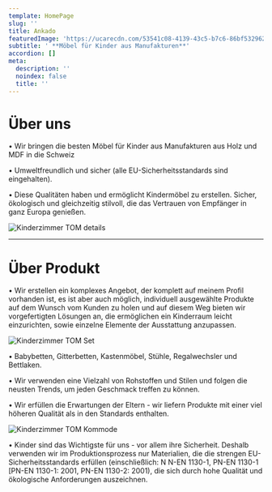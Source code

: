 ```yaml
---
template: HomePage
slug: ''
title: Ankado
featuredImage: 'https://ucarecdn.com/53541c08-4139-43c5-b7c6-86bf532962e9/'
subtitle: ' **Möbel für Kinder aus Manufakturen**'
accordion: []
meta:
  description: ''
  noindex: false
  title: ''
---
```

# Über uns

• Wir bringen die besten Möbel für Kinder aus Manufakturen aus Holz und MDF in die Schweiz

• Umweltfreundlich und sicher (alle EU-Sicherheitsstandards sind eingehalten).

• Diese Qualitäten haben und ermöglicht Kindermöbel zu erstellen. Sicher, ökologisch und gleichzeitig stilvoll, die das Vertrauen von Empfänger in ganz Europa genießen.

![Kinderzimmer TOM details](https://ucarecdn.com/a1e18337-0b9d-4a91-adc5-033fa4cb5d03/-/preview/-/grayscale/)

- - -

# **Über Produkt**

• Wir erstellen ein komplexes Angebot, der komplett auf meinem Profil vorhanden ist, es ist aber auch möglich, individuell ausgewählte Produkte auf dem Wunsch vom Kunden zu holen und auf diesem Weg bieten wir vorgefertigten Lösungen an, die ermöglichen ein Kinderraum leicht einzurichten, sowie einzelne Elemente der Ausstattung anzupassen.

![Kinderzimmer TOM Set](https://ucarecdn.com/f0152915-aa9c-4257-8c82-1403c873613e/)

• Babybetten, Gitterbetten, Kastenmöbel, Stühle, Regalwechsler und Bettlaken.

• Wir verwenden eine Vielzahl von Rohstoffen und Stilen und folgen die neusten Trends, um jeden Geschmack treffen zu können.

• Wir erfüllen die Erwartungen der Eltern - wir liefern Produkte mit einer viel höheren Qualität als in den Standards enthalten.

![Kinderzimmer TOM Kommode](https://ucarecdn.com/68b9422d-6c46-49b8-991b-708141af8b4f/)

• Kinder sind das Wichtigste für uns - vor allem ihre Sicherheit. Deshalb verwenden wir im Produktionsprozess nur Materialien, die die strengen EU-Sicherheitsstandards erfüllen (einschließlich: N N-EN 1130-1, PN-EN 1130-1 [PN-EN 1130-1: 2001, PN-EN 1130-2: 2001), die sich durch hohe Qualität und ökologische Anforderungen auszeichnen.
